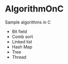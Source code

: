 # AlgorithmOnC
Sample algorithms in C
- Bit field
- Comb sort
- Linked list
- Hash Map
- Tree
- Thread 
